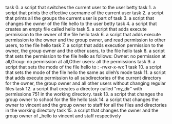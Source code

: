 task 0. a script that switches the current user to the user betty
task 1. a script that prints the effective username of the current user
task 2. a script that prints all the groups the current user is part of
task 3. a script that changes the owner of the file hello to the user betty
task 4. a script that creates an empty file called hello
task 5. a script that adds execute permission to the owner of the file hello
task 6. a script that adds execute permission to the owner and the group owner, and read permission to other users, to the file hello
task 7. a script that adds execution permission to the owner, the group owner and the other users, to the file hello
task 8. a script that sets the permission to the file hello as follows: Owner: no permission at all,Group: no permission at all,Other users: all the permissions
task 9. a script that sets the mode of the file hello to : -rwxr-x-wx 1
task 10. a script that sets the mode of the file hello the same as olleh’s mode
task 11.  a script that adds execute permission to all subdirectories of the current directory for the owner, the group owner and all other users without changing regular files
task 12. a script that creates a directory called "my_dir" with permissions 751 in the working directory.
task 13. a script that changes the group owner to school for the file hello
task 14. a script that changes the owner to vincent and the group owner to staff for all the files and directories in the working directory
task 15. a script that changes the owner and the group owner of _hello to vincent and staff respectively
